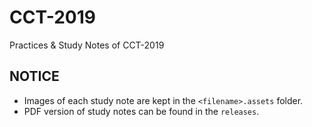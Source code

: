 # CCT-2019
 Practices & Study Notes of CCT-2019

## NOTICE
+ Images of each study note are kept in the `<filename>.assets` folder. 
+ PDF version of study notes can be found in the `releases`.


